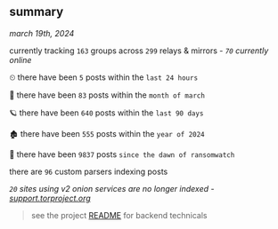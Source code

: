 
## summary
_march 19th, 2024_

currently tracking `163` groups across `299` relays & mirrors - _`70` currently online_

⏲ there have been `5` posts within the `last 24 hours`

🦈 there have been `83` posts within the `month of march`

🪐 there have been `640` posts within the `last 90 days`

🏚 there have been `555` posts within the `year of 2024`

🦕 there have been `9837` posts `since the dawn of ransomwatch`

there are `96` custom parsers indexing posts

_`20` sites using v2 onion services are no longer indexed - [support.torproject.org](https://support.torproject.org/onionservices/v2-deprecation/)_

> see the project [README](https://github.com/joshhighet/ransomwatch#ransomwatch--) for backend technicals
